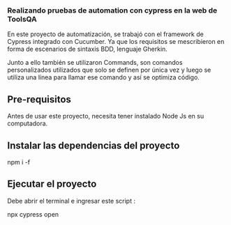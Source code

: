 ### Realizando pruebas de automation con cypress en la web de ToolsQA

En este proyecto de automatización, se trabajó con el framework de Cypress integrado con Cucumber.
Ya que los requisitos se mescribieron en forma de escenarios de sintaxis BDD, lenguaje Gherkin.

Junto a ello también se utilizaron Commands, son comandos personalizados utilizados que solo se definen por única vez y luego se
utiliza una línea para llamar ese comando y así se optimiza código.

## Pre-requisitos

Antes de usar este proyecto, necesita tener instalado Node Js en su computadora.

## Instalar las dependencias del proyecto

npm i -f

## Ejecutar el proyecto

Debe abrir el terminal e ingresar este script :

npx cypress open
